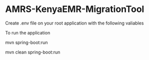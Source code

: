 # AMRS-KenyaEMR-MigrationTool

Create .env file on your root application with the following valiables

To run the application

mvn spring-boot:run

mvn clean spring-boot:run
